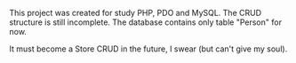This project was created for study PHP, PDO and MySQL.
The CRUD structure is still incomplete. The database contains only table "Person" for now.

It must become a Store CRUD in the future, I swear (but can't give my soul).